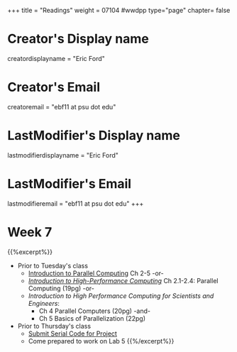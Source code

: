+++
title = "Readings"
weight = 07104  #wwdpp
type="page"
chapter= false

# Creator's Display name
creatordisplayname = "Eric Ford"
# Creator's Email
creatoremail = "ebf11 at psu dot edu"
# LastModifier's Display name
lastmodifierdisplayname = "Eric Ford"
# LastModifier's Email
lastmodifieremail = "ebf11 at psu dot edu"
+++


# Week 7
{{%excerpt%}}
- Prior to Tuesday's class
   + [Introduction to Parallel Computing](https://computing.llnl.gov/tutorials/parallel_comp/) Ch 2-5 -or-
   + [_Introduction to High-Performance Computing_](https://bitbucket.org/VictorEijkhout/hpc-book-and-course/raw/56042d49a3375ba15d55e5958e67f87c1b87d37b/EijkhoutIntroToHPC.pdf) Ch 2.1-2.4: Parallel Computing (19pg) -or-
   + _Introduction to High Performance Computing for Scientists and Engineers_:
      - Ch 4 Parallel Computers (20pg) -and-
      - Ch 5 Basics of Parallelization (22pg)
- Prior to Thursday's class
  + [Submit Serial Code for Project](/lessons/week7/project)
  + Come prepared to work on Lab 5
{{%/excerpt%}}
